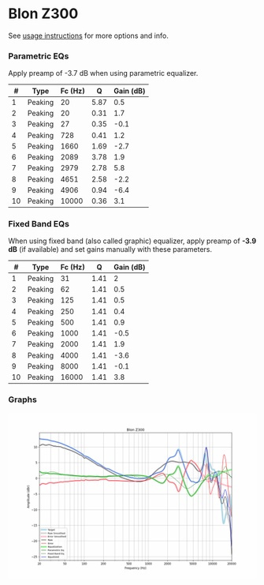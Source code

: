 # Blon Z300
See [usage instructions](https://github.com/jaakkopasanen/AutoEq#usage) for more options and info.

### Parametric EQs
Apply preamp of -3.7 dB when using parametric equalizer.

|   # | Type    |   Fc (Hz) |    Q |   Gain (dB) |
|-----|---------|-----------|------|-------------|
|   1 | Peaking |        20 | 5.87 |         0.5 |
|   2 | Peaking |        20 | 0.31 |         1.7 |
|   3 | Peaking |        27 | 0.35 |        -0.1 |
|   4 | Peaking |       728 | 0.41 |         1.2 |
|   5 | Peaking |      1660 | 1.69 |        -2.7 |
|   6 | Peaking |      2089 | 3.78 |         1.9 |
|   7 | Peaking |      2979 | 2.78 |         5.8 |
|   8 | Peaking |      4651 | 2.58 |        -2.2 |
|   9 | Peaking |      4906 | 0.94 |        -6.4 |
|  10 | Peaking |     10000 | 0.36 |         3.1 |

### Fixed Band EQs
When using fixed band (also called graphic) equalizer, apply preamp of **-3.9 dB** (if available) and set gains manually with these parameters.

|   # | Type    |   Fc (Hz) |    Q |   Gain (dB) |
|-----|---------|-----------|------|-------------|
|   1 | Peaking |        31 | 1.41 |         2   |
|   2 | Peaking |        62 | 1.41 |         0.5 |
|   3 | Peaking |       125 | 1.41 |         0.5 |
|   4 | Peaking |       250 | 1.41 |         0.4 |
|   5 | Peaking |       500 | 1.41 |         0.9 |
|   6 | Peaking |      1000 | 1.41 |        -0.5 |
|   7 | Peaking |      2000 | 1.41 |         1.9 |
|   8 | Peaking |      4000 | 1.41 |        -3.6 |
|   9 | Peaking |      8000 | 1.41 |        -0.1 |
|  10 | Peaking |     16000 | 1.41 |         3.8 |

### Graphs
![](./Blon%20Z300.png)
